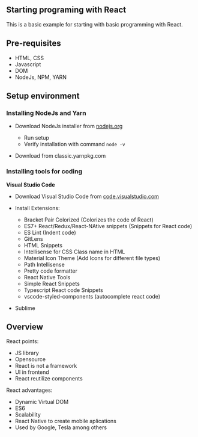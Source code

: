 ## Starting programing with React

This is a basic example for starting with basic programming with React.

## Pre-requisites
* HTML, CSS
* Javascript
* DOM
* NodeJs, NPM, YARN

## Setup environment

### Installing NodeJs and Yarn
* Download NodeJs installer from [nodejs.org](https://nodejs.org/en/download)
  * Run setup
  * Verify installation with command `node -v`

* Download from classic.yarnpkg.com

### Installing tools for coding

**Visual Studio Code**

* Download Visual Studio Code from [code.visualstudio.com](https://code.visualstudio.com/download)

* Install Extensions:
  * Bracket Pair Colorized (Colorizes the code of React)
  * ES7+ React/Redux/React-NAtive snippets (Snippets for React code)
  * ES Lint (Indent code)
  * GitLens
  * HTML Snippets
  * Intellisense for CSS Class name in HTML
  * Material Icon Theme (Add Icons for different file types)
  * Path Intellisense
  * Pretty code formatter
  * React Native Tools
  * Simple React Snippets
  * Typescript React code Snippets
  * vscode-styled-components (autocomplete react code)
* Sublime

## Overview

React points:
* JS library
* Opensource
* React is not a framework
* UI in frontend
* React reutilize components

React advantages:
* Dynamic Virtual DOM
* ES6
* Scalability
* React Native to create mobile aplications
* Used by Google, Tesla among others
